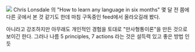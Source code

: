 
![](http://youtu.be/d0yGdNEWdn0)
Chris Lonsdale 의 "How to learn any language in six months" 몇 달 전 쯤에 다른 곳에서 본 것 같기도 한데 마침 구독중인 feed에서 올라오길래 봤다.

아니라고 강조하지만 아무래도 개인적인 경험을 토대로 "만사형통이론"을 만든 것으로 보이긴 한다. 그러나 나름 5 principles, 7 actions 라는 것은 설득력 있고 좋은 방법 인 듯
